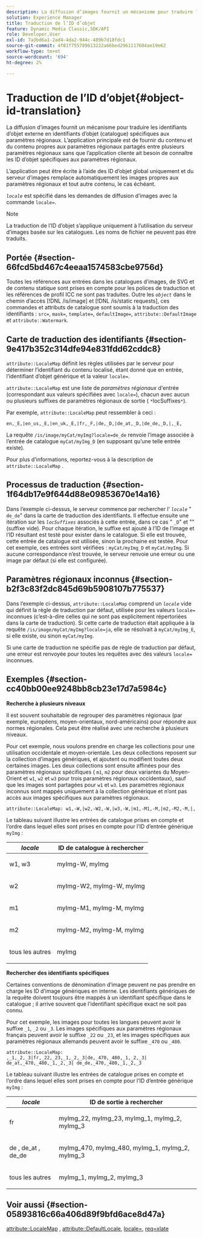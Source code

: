 ```yaml
---
description: La diffusion d’images fournit un mécanisme pour traduire les identifiants d’objet externe en identifiants d’objet (catalogue) spécifiques aux paramètres régionaux. L’application principale est de fournir du contenu et du contenu propres aux paramètres régionaux partagés entre plusieurs paramètres régionaux sans que l’application cliente ait besoin de connaître les ID d’objet spécifiques aux paramètres régionaux.
solution: Experience Manager
title: Traduction de l’ID d’objet
feature: Dynamic Media Classic,SDK/API
role: Developer,User
exl-id: 7a3bd6a1-2ad4-4da2-944c-489b7d18fdc1
source-git-commit: 4f81f755789613222a66bed2961117604ae19e62
workflow-type: tm+mt
source-wordcount: '694'
ht-degree: 2%

---
```


# Traduction de l’ID d’objet{#object-id-translation}

La diffusion d’images fournit un mécanisme pour traduire les identifiants d’objet externe en identifiants d’objet (catalogue) spécifiques aux paramètres régionaux. L’application principale est de fournir du contenu et du contenu propres aux paramètres régionaux partagés entre plusieurs paramètres régionaux sans que l’application cliente ait besoin de connaître les ID d’objet spécifiques aux paramètres régionaux.

L’application peut être écrite à l’aide des ID d’objet global uniquement et du serveur d’images remplace automatiquement les images propres aux paramètres régionaux et tout autre contenu, le cas échéant.

*`locale`* est spécifié dans les demandes de diffusion d’images avec la commande `locale=`.

>[!NOTE]
>
>La traduction de l’ID d’objet s’applique uniquement à l’utilisation du serveur d’images basée sur les catalogues. Les noms de fichier ne peuvent pas être traduits.

## Portée {#section-66fcd5bd467c4eeaa1574583cbe9756d}

Toutes les références aux entrées dans les catalogues d’images, de SVG et de contenu statique sont prises en compte pour les polices de traduction et les références de profil ICC ne sont pas traduites. Outre les *`object`* dans le chemin d’accès [!DNL /is/image] et [!DNL /is/static requests], ces commandes et attributs de catalogue sont soumis à la traduction des identifiants : `src=`, `mask=`, `template=`, `defaultImage=`, `attribute::DefaultImage` et `attribute::Watermark`.

## Carte de traduction des identifiants {#section-9e417b352c314dfe94e831fdd62cddc8}

`attribute::LocaleMap` définit les règles utilisées par le serveur pour déterminer l’identifiant du contenu localisé, étant donné que en entrée, l’identifiant d’objet générique et la valeur `locale=`.

`attribute::LocaleMap` est une liste de *paramètres régionaux* d&#39;entrée (correspondant aux valeurs spécifiées avec `locale=`), chacun avec aucun ou plusieurs suffixes de paramètres régionaux de sortie ( `*`locSuffixes`*`).

Par exemple, `attribute::LocaleMap` peut ressembler à ceci :

`en,_E,|en_us,_E,|en_uk,_E,|fr,_F,|de,_D,|de_at,_D,|de_de,_D,|,_E,`

La requête `/is/image/myCat/myImg?locale=de_de` renvoie l’image associée à l’entrée de catalogue `myCat/myImg_D` (en supposant qu’une telle entrée existe).

Pour plus d’informations, reportez-vous à la description de `attribute::LocaleMap` .

## Processus de traduction {#section-1f64db17e9f644d88e09853670e14a16}

Dans l’exemple ci-dessus, le serveur commence par rechercher l’ *`locale`* &quot; `de_de`&quot; dans la carte de traduction des identifiants. Il effectue ensuite une itération sur les *`locSuffixes`* associés à cette entrée, dans ce cas &quot; `_D`&quot; et &quot;&quot; (suffixe vide). Pour chaque itération, le suffixe est ajouté à l’ID de l’image et l’ID résultant est testé pour exister dans le catalogue. Si elle est trouvée, cette entrée de catalogue est utilisée, sinon la prochaine est testée. Pour cet exemple, ces entrées sont vérifiées : `myCat/myImg_D` et `myCat/myImg`. Si aucune correspondance n’est trouvée, le serveur renvoie une erreur ou une image par défaut (si elle est configurée).

## Paramètres régionaux inconnus {#section-b2f3c83f2dc845d69b5908107b775537}

Dans l’exemple ci-dessus, `attribute::LocaleMap` comprend un *`locale`* vide qui définit la règle de traduction par défaut, utilisée pour les valeurs `locale=` inconnues (c’est-à-dire celles qui ne sont pas explicitement répertoriées dans la carte de traduction). Si cette carte de traduction était appliquée à la requête `/is/image/myCat/myImg?locale=ja`, elle se résolvait à `myCat/myImg_E`, si elle existe, ou sinon `myCat/myImg`.

Si une carte de traduction ne spécifie pas de règle de traduction par défaut, une erreur est renvoyée pour toutes les requêtes avec des valeurs `locale=` inconnues.

## Exemples {#section-cc40bb00ee9248bb8cb23e17d7a5984c}

**Recherche à plusieurs niveaux**

Il est souvent souhaitable de regrouper des paramètres régionaux (par exemple, européens, moyen-orientaux, nord-américains) pour répondre aux normes régionales. Cela peut être réalisé avec une recherche à plusieurs niveaux.

Pour cet exemple, nous voulons prendre en charge les collections pour une utilisation occidentale et moyen-orientale. Les deux collections reposent sur la collection d’images génériques, et ajoutent ou modifient toutes deux certaines images. Les deux collections sont ensuite affinées pour des paramètres régionaux spécifiques ( `m1`, `m2` pour deux variantes du Moyen-Orient et `w1`, `w2` et `w3` pour trois paramètres régionaux occidentaux), sauf que les images sont partagées pour `w1` et `w3`. Les paramètres régionaux inconnus sont mappés uniquement à la collection générique et n’ont pas accès aux images spécifiques aux paramètres régionaux.

`attribute::LocaleMap: w1,-W,|w2,-W2,-W,|w3,-W,|m1,-M1,-M,|m2,-M2,-M,|,`

Le tableau suivant illustre les entrées de catalogue prises en compte et l’ordre dans lequel elles sont prises en compte pour l’ID d’entrée générique `myImg` :

<table id="table_97EB13E3DB9B48D3A4184D5ECC8E9F86"> 
 <thead> 
  <tr> 
   <th class="entry"> <b> <i>locale</i> </b> </th> 
   <th class="entry"> <b>ID de catalogue à rechercher</b> </th> 
  </tr> 
 </thead>
 <tbody> 
  <tr> 
   <td> <p> <span class="codeph"> w1, w3 </span> </p> </td> 
   <td> <p> <span class="codeph"> myImg-W, myImg </span> </p> </td> 
  </tr> 
  <tr> 
   <td> <p> <span class="codeph"> w2 </span> </p> </td> 
   <td> <p> <span class="codeph"> myImg-W2, myImg-W, myImg </span> </p> </td> 
  </tr> 
  <tr> 
   <td> <p> <span class="codeph"> m1 </span> </p> </td> 
   <td> <p> <span class="codeph"> myImg-M1, myImg-M, myImg </span> </p> </td> 
  </tr> 
  <tr> 
   <td> <p> <span class="codeph"> m2 </span> </p> </td> 
   <td> <p> <span class="codeph"> myImg-M2, myImg-M, myImg </span> </p> </td> 
  </tr> 
  <tr> 
   <td> <p>tous les autres </p> </td> 
   <td> <p> <span class="codeph"> myImg </span> </p> </td> 
  </tr> 
 </tbody> 
</table>

**Rechercher des identifiants spécifiques**

Certaines conventions de dénomination d’image peuvent ne pas prendre en charge les ID d’image génériques en interne. Les identifiants génériques de la requête doivent toujours être mappés à un identifiant spécifique dans le catalogue ; il arrive souvent que l’identifiant spécifique exact ne soit pas connu.

Pour cet exemple, les images pour toutes les langues peuvent avoir le suffixe `_1`, `_2` ou `_3`. Les images spécifiques aux paramètres régionaux français peuvent avoir le suffixe `_22` ou `_23`, et les images spécifiques aux paramètres régionaux allemands peuvent avoir le suffixe `_470` ou `_480`.

`attribute::LocaleMap: ,_1,_2,_3|fr,_22,_23,_1,_2,_3|de,_470,_480,_1,_2,_3| de_at,_470,_480,_1,_2,_3| de_de,_470,_480,_1,_2,_3`

Le tableau suivant illustre les entrées de catalogue prises en compte et l’ordre dans lequel elles sont prises en compte pour l’ID d’entrée générique `myImg` :

<table id="table_A7EE4AA0F1C24284B83CC4B40622D24F"> 
 <thead> 
  <tr> 
   <th class="entry"> <b> <i>locale</i> </b> </th> 
   <th class="entry"> <b>ID de sortie à rechercher</b> </th> 
  </tr> 
 </thead>
 <tbody> 
  <tr> 
   <td> <p> <span class="codeph"> fr </span> </p> </td> 
   <td> <p> <span class="codeph"> myImg_22, myImg_23, myImg_1, myImg_2, myImg_3 </span> </p> </td> 
  </tr> 
  <tr> 
   <td> <p> <span class="codeph"> de </span>, <span class="codeph"> de_at </span>, <span class="codeph"> de_de </span> </p> </td> 
   <td> <p> <span class="codeph"> myImg_470, myImg_480, myImg_1, myImg_2, myImg_3 </span> </p> </td> 
  </tr> 
  <tr> 
   <td> <p>tous les autres </p> </td> 
   <td> <p> <span class="codeph"> myImg_1, myImg_2, myImg_3 </span> </p> </td> 
  </tr> 
 </tbody> 
</table>

## Voir aussi {#section-05893816c66a406d89f9bfd6ace8d47a}

[attribute::LocaleMap](../../../../../is-api/image-catalog/image-serving-api-ref/c-image-catalog-reference/c-attributes-reference/r-localemap.md#reference-49bbf598f8ea47c3a563755cef306318) , [attribute::DefaultLocale](../../../../../is-api/image-catalog/image-serving-api-ref/c-image-catalog-reference/c-attributes-reference/r-defaultlocale.md#reference-69462ad9923f464f80c2c012342a6b6b), [locale=](../../../../../is-api/http-ref/image-serving-api-ref/c-http-protocol-reference/c-command-reference/r-locale.md#reference-8a846b2fbc004a12821b956ed3b25cfb), [req=xlate](../../../../../is-api/http-ref/image-serving-api-ref/c-http-protocol-reference/c-command-reference/r-req/r-req.md#reference-907cdb4a97034db7ad94695f25552e76)
